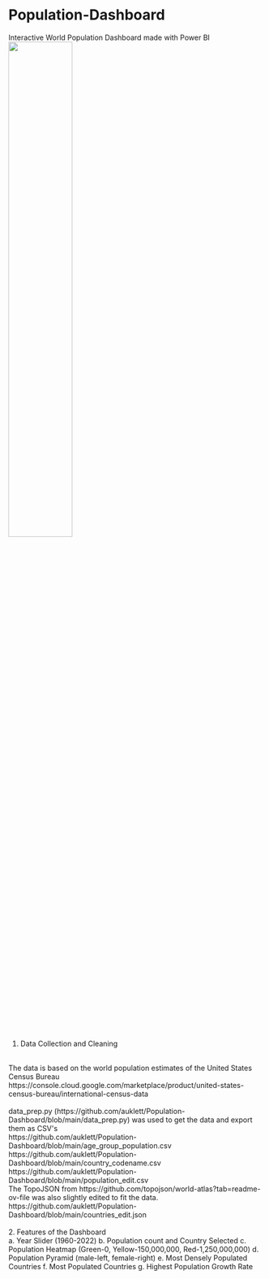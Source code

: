 # Population-Dashboard
Interactive World Population Dashboard made with Power BI
<br />
<img src="" width=50%>
<br />
1. Data Collection and Cleaning
<br />
The data is based on the world population estimates of the United States Census Bureau <br />
https://console.cloud.google.com/marketplace/product/united-states-census-bureau/international-census-data  <br /><br />
data_prep.py (https://github.com/auklett/Population-Dashboard/blob/main/data_prep.py) was used to get the data and export them as CSV's 
<br />
https://github.com/auklett/Population-Dashboard/blob/main/age_group_population.csv
https://github.com/auklett/Population-Dashboard/blob/main/country_codename.csv
https://github.com/auklett/Population-Dashboard/blob/main/population_edit.csv
<br />
The TopoJSON from https://github.com/topojson/world-atlas?tab=readme-ov-file was also slightly edited to fit the data.
https://github.com/auklett/Population-Dashboard/blob/main/countries_edit.json
<br /><br />
2. Features of the Dashboard
<br />
a. Year Slider (1960-2022)
b. Population count and Country Selected
c. Population Heatmap (Green-0, Yellow-150,000,000, Red-1,250,000,000)
d. Population Pyramid (male-left, female-right)
e. Most Densely Populated Countries
f. Most Populated Countries
g. Highest Population Growth Rate


